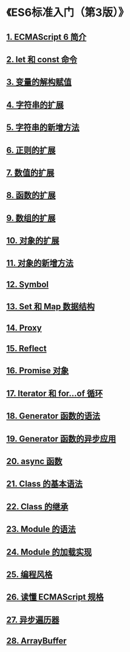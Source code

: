 # 《ES6标准入门（第3版）》

## [1. ECMAScript 6 简介](./1.ECMAScript6简介/ECMAScript6简介.md)

## [2. let 和 const 命令](./2.let和const命令/let和const命令.md)

## [3. 变量的解构赋值](./3.变量的解构赋值/变量的解构赋值.md)

## [4. 字符串的扩展](./4.字符串的扩展/字符串的扩展.md)

## [5. 字符串的新增方法](./5.字符串的新增方法/字符串的新增方法.md)

## [6. 正则的扩展](./6.正则的扩展/正则的扩展.md)

## [7. 数值的扩展](./7.数值的扩展/数值的扩展.md)

## [8. 函数的扩展](./8.函数的扩展/函数的扩展.md)

## [9. 数组的扩展](./9.数组的扩展/数组的扩展.md)

## [10. 对象的扩展](./10.对象的扩展/对象的扩展.md)

## [11. 对象的新增方法](./11.对象的新增方法/对象的新增方法.md)

## [12. Symbol](./12.Symbol/Symbol.md)

## [13. Set 和 Map 数据结构](./13.Set和Map数据结构/Set和Map数据结构.md)

## [14. Proxy](./14.Proxy/Proxy.md)

## [15. Reflect](./15.Reflect/Reflect.md)

## [16. Promise 对象](./16.Promise对象/Promise对象.md)

## [17. Iterator 和 for...of 循环](./17.Iterator和for...of循环/Iterator和for...of循环.md)

## [18. Generator 函数的语法](./18.Generator函数的语法/Generator函数的语法.md)

## [19. Generator 函数的异步应用](./19.Generator函数的异步应用/Generator函数的异步应用.md)

## [20. async 函数](./20.async函数/async函数.md)

## [21. Class 的基本语法](./21.Class的基本语法/Class的基本语法.md)

## [22. Class 的继承](./22.Class的继承/Class的继承.md)

## [23. Module 的语法](./23.Module的语法/Module的语法.md)

## [24. Module 的加载实现](./24.Module的加载实现/Module的加载实现.md)

## [25. 编程风格](./25.编程风格/编程风格.md)

## [26. 读懂 ECMAScript 规格](./26.读懂ECMAScript规格/读懂ECMAScript规格.md)

## [27. 异步遍历器](./27.异步遍历器/异步遍历器.md)

## [28. ArrayBuffer](./28.ArrayBuffer/ArrayBuffer.md)